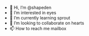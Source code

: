 - 👋 Hi, I’m @shapeden
- 👀 I’m interested in eyes
- 🌱 I’m currently learning sprout
- 💞️ I’m looking to collaborate on hearts
- 📫 How to reach me mailbox

<!---
shapeden/shapeden is a ✨ special ✨ repository because its `README.md` (this file) appears on your GitHub profile.
You can click the Preview link to take a look at your changes.
--->
